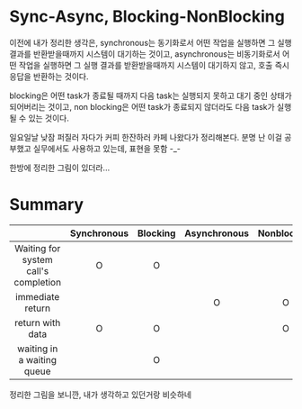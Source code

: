 # Sync-Async, Blocking-NonBlocking

이전에 내가 정리한 생각은, synchronous는 동기화로서 어떤 작업을 실행하면 그 실행 결과를 반환받을때까지 시스템이 대기하는 것이고, asynchronous는 비동기화로서 어떤 작업을 실행하면 그 실행 결과를 받환받을때까지 시스템이 대기하지 않고, 호출 즉시 응답을 반환하는 것이다.

blocking은 어떤 task가 종료될 때까지 다음 task는 실행되지 못하고 대기 중인 상태가 되어버리는 것이고, non blocking은 어떤 task가 종료되지 않더라도 다음 task가 실행될 수 있는 것이다.

일요일날 낮잠 퍼질러 자다가 커피 한잔하러 카페 나왔다가 정리해본다. 분명 난 이걸 공부했고 실무에서도 사용하고 있는데, 표현을 못함 -_-

한방에 정리한 그림이 있더라...

# Summary

|                                      | Synchronous | Blocking | Asynchronous | Nonblocking |
|:------------------------------------:|:-----------:|:--------:|:------------:|:-----------:|
| Waiting for system call's completion |      O      |     O    |              |             |
| immediate return                     |             |          |       O      |      O      |
| return with data                     |      O      |     O    |              |      O      |
| waiting in a waiting queue           |             |     O    |              |             |

정리한 그림을 보니깐, 내가 생각하고 있던거랑 비슷하네




